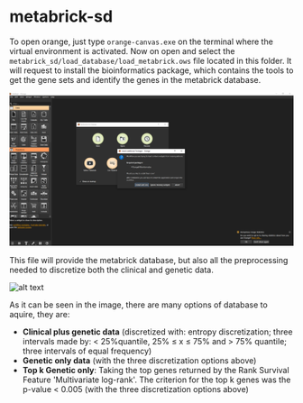 # metabrick-sd
To open orange, just type `orange-canvas.exe` on the terminal where the virtual environment is activated.
Now on open and select the `metabrick_sd/load_database/load_metabrick.ows` file located in this folder. It will request to install the bioinformatics package, which contains the tools to get the gene sets and identify the genes in the metabrick database.

![alt text](image.png)

This file will provide the metabrick database, but also all the preprocessing needed to discretize both the clinical and genetic data.

![alt text](image-1.png)

As it can be seen in the image, there are many options of database to aquire, they are:
- **Clinical plus genetic data** (discretized with: entropy discretization; three intervals made by: < 25%quantile, 25% ≤ x ≤ 75% and > 75% quantile; three intervals of equal frequency)
- **Genetic only data** (with the three discretization options above)
-  **Top k Genetic only**: Taking the top genes returned by the Rank Survival Feature 'Multivariate log-rank'. The criterion for the top k genes was the p-value < 0.005 (with the three discretization options above)
